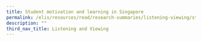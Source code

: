 ```yaml
---
title: Student motivation and learning in Singapore
permalink: /elis/resources/read/research-summaries/listening-viewing/student-motivation-learning-in-singapore/
description: ""
third_nav_title: Listening and Viewing
---
```

